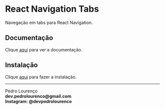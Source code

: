 # React Navigation Tabs

Navegação em tabs para React Navigation.

## Documentação

Clique [aqui](https://github.com/react-navigation/tabs) para ver a documentação.

## Instalação

Clique [aqui](https://www.npmjs.com/package/react-navigation-tabs) para fazer a instalação.

<hr>
<stong>Pedro Lourenço</strong><br>
<Strong>dev.pedrolourenco@gmail.com</strong><br>
<Strong>Instagram: @devpedrolourenco</strong>